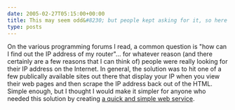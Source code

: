 ```yaml
---
date: 2005-02-27T05:15:00+00:00
title: This may seem odd&#8230; but people kept asking for it, so here you go&#8230;
type: posts
---
```

On the various programming forums I read, a common question is "how can I find out the IP address of my router"... for whatever reason (and there certainly are a few reasons that I can think of) people were really looking for their IP address on the Internet. In general, the solution was to hit one of a few publically available sites out there that display your IP when you view their web pages and then scrape the IP address back out of the HTML. Simple enough, but I thought I would make it simpler for anyone who needed this solution by creating [a quick and simple web service](http://www.duncanmackenzie.net/Services).
